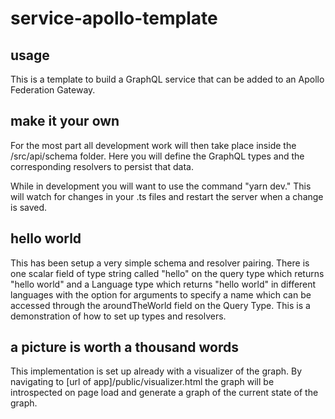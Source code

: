 # service-apollo-template

## usage

This is a template to build a GraphQL service that can be added to an Apollo Federation Gateway.

## make it your own

For the most part all development work will then take place inside the /src/api/schema folder. Here you will define the GraphQL types and the corresponding resolvers to persist that data.

While in development you will want to use the command "yarn dev." This will watch for changes in your .ts files and restart the server when a change is saved.

## hello world

This has been setup a very simple schema and resolver pairing. There is one scalar field of type string called "hello" on the query type which returns "hello world" and a Language type which returns "hello world" in different languages with the option for arguments to specify a name which can be accessed through the aroundTheWorld field on the Query Type. This is a demonstration of how to set up types and resolvers.

## a picture is worth a thousand words

This implementation is set up already with a visualizer of the graph. By navigating to [url of app]/public/visualizer.html the graph will be introspected on page load and generate a graph of the current state of the graph.

